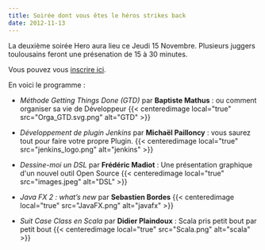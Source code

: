 ```yaml
---
title: Soirée dont vous êtes le héros strikes back
date: 2012-11-13
---
```


La deuxième soirée Hero aura lieu ce Jeudi 15 Novembre. Plusieurs juggers
toulousains feront une présenation de 15 à 30 minutes.
 
Vous pouvez vous [inscrire ici](http://www.jugevents.org/jugevents/event/47992).

En voici le programme : 

* *Méthode Getting Things Done (GTD)* par **Baptiste Mathus** :
ou comment organiser sa vie de Développeur
{{< centeredimage local="true" src="Orga_GTD.svg.png" alt="GTD" >}}

* *Développement de plugin Jenkins* par **Michaël Pailloncy** :
vous saurez tout pour faire votre propre Plugin.
{{< centeredimage local="true" src="jenkins_logo.png" alt="jenkins" >}}

* *Dessine-moi un DSL* par **Frédéric Madiot** :
Une présentation graphique d'un nouvel outil Open Source
{{< centeredimage local="true" src="images.jpeg" alt="DSL" >}}

* *Java FX 2 : what’s new* par **Sebastien Bordes**
{{< centeredimage local="true" src="JavaFX.png" alt="javafx" >}}

* *Suit Case Class en Scala* par **Didier Plaindoux** :
Scala pris petit bout par petit bout
{{< centeredimage local="true" src="Scala.png" alt="scala" >}}
